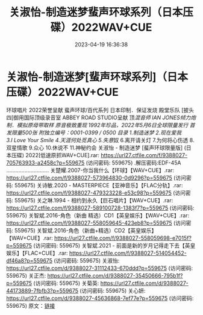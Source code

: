 ﻿---
title: 关淑怡-制造迷梦蜚声环球系列（日本压碟）2022WAV+CUE
date: 2023-04-19 16:36:38
categories: WAV车载音乐、镜像
tags: 华语中文
---
# 关淑怡-制造迷梦[蜚声环球系列]（日本压碟）2022WAV+CUE

环球唱片
2022荣誉呈献
蜚声环球/百代系列
日本印制．保证发烧
殿堂乐队 [披头四]御用国际顶级录音室 ABBEY ROAD STUDIO呈献
顶*混音师 IAN JONES倾力炮制．模拟原母带取样 原音极致重现
1992年珍品，2022年5月6日全球限量发行
首发限量500张 附独立编号：0001-0399 / 0500
目录
1.制造迷梦
2.现在爱我
3.I Love Your Smile
4.天涯何处觅真心
5.失意*奴
6.离开请关灯
7.为何将心伤透
8.双星情歌
9.众心
10.休说不
11.神秘约会
关淑怡 - 制造迷梦 [蜚声环球限量版] (日本压碟) 2022[低速原抓WAV+CUE].rar: https://url27.ctfile.com/f/9388027-705763933-a2458c?p=559675
(访问密码: 559675)
.解压密码:EDF-45A
............................
关楚耀.2007-你当我什么【环球】【WAV+CUE】.rar: https://url27.ctfile.com/f/9388027-573964830-0d9296?p=559675
(访问密码: 559675)
关诗敏.2020 - MASTERPIECE【亚神音乐】【FLAC分轨】.rar: https://url27.ctfile.com/f/9388027-479323228-e53c98?p=559675
(访问密码: 559675)
关之琳.1994 - 相约到永久【巨石唱片】【WAV+CUE】.rar: https://url27.ctfile.com/f/9388027-589100728-1383f7?p=559675
(访问密码: 559675)
关智斌.2016-角色（新曲 精选）CD1【英皇娱乐】【WAV+CUE】.rar: https://url27.ctfile.com/f/9388027-558059645-423eb8?p=559675
(访问密码: 559675)
关智斌.2016-角色（新曲+精选）CD2【英皇娱乐】【WAV+CUE】.rar: https://url27.ctfile.com/f/9388027-558059698-e7015f?p=559675
(访问密码: 559675)
关智斌.2021 - 前面是新的岁月记得走下去【英皇娱乐】【FLAC+CUE】.rar: https://url27.ctfile.com/f/9388027-514054452-df46a8?p=559675
(访问密码: 559675)
关淑怡: https://url27.ctfile.com/d/9388027-31112433-670ddd?p=559675
(访问密码: 559675)
关正杰: https://url27.ctfile.com/d/9388027-35450666-795b1f?p=559675
(访问密码: 559675)
关菊英: https://url27.ctfile.com/d/9388027-44173889-7fbfb3?p=559675
(访问密码: 559675)
关心妍: https://url27.ctfile.com/d/9388027-45636868-7ef77e?p=559675
(访问密码: 559675)
原文：[链接](https://blog.sina.com.cn/s/blog_1647c7e76010311im.html)